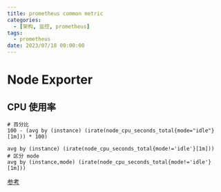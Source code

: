 ```yaml
---
title: prometheus common metric
categories: 
  - [架构, 监控, prometheus]
tags:
  - prometheus
date: 2023/07/18 00:00:00
---
```


# Node Exporter

## CPU 使用率

```shell
# 百分比
100 - (avg by (instance) (irate(node_cpu_seconds_total{mode="idle"}[1m])) * 100)

avg by (instance) (irate(node_cpu_seconds_total{mode!='idle'}[1m]))
# 区分 mode
avg by (instance,mode) (irate(node_cpu_seconds_total{mode!='idle'}[1m]))
```

[参考](https://www.robustperception.io/understanding-machine-cpu-usage/)